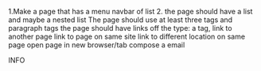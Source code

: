 1.Make a page that has a menu navbar of list
2. the page should have a list and maybe a nested list
The page should use at least three <h> tags and paragraph tags
the page should have links off the type: a tag,
  link to another page
  link to page on same site
  link to different location on same page
  open page in new browser/tab
  compose a email
 
 INFO
     <!-- create diffrent list Li ul dl
    ul = unordered list, all items are placed on the same line.
    ol= numbered lists
    li= List item, puts list in different lines
    dl = description list
  -->
